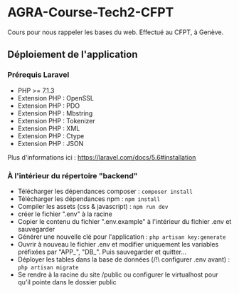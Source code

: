 # AGRA-Course-Tech2-CFPT
Cours pour nous rappeler les bases du web. Effectué au CFPT, à Genève.

## Déploiement de l'application

### Prérequis Laravel
* PHP >= 7.1.3
* Extension PHP : OpenSSL
* Extension PHP : PDO
* Extension PHP : Mbstring
* Extension PHP : Tokenizer
* Extension PHP : XML
* Extension PHP : Ctype
* Extension PHP : JSON

Plus d'informations ici : https://laravel.com/docs/5.6#installation

### À l'intérieur du répertoire "backend"

* Télécharger les dépendances composer : `composer install`
* Télécharger les dépendances npm : `npm install`
* Compiler les assets (css & javascript) : `npm run dev`
* créer le fichier ".env" à la racine
* Copier le contenu du fichier ".env.example" à l'intérieur du fichier .env et sauvegarder
* Générer une nouvelle clé pour l'application : `php artisan key:generate`
* Ouvrir à  nouveau le fichier .env et modifier uniquement les variables préfixées par "APP_", "DB_". Puis sauvegarder et quitter...
* Déployer les tables dans la base de données (/!\ configurer .env avant) : `php artisan migrate`
* Se rendre à la racine du site /public ou configurer le virtualhost pour qu'il pointe dans le dossier public